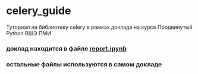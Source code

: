 # celery_guide
Туториал на библиотеку celery в рамках доклада на курсе Продвинутый Python ВШЭ ПМИ


### доклад находится в файле [report.ipynb](report.ipynb)
### остальные файлы используются в самом докладе